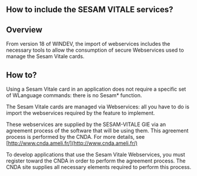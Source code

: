 
## How to include the SESAM VITALE services? 
			

<a name="NOTE1"></a>
<a name="NOTE1_1"></a>


## Overview
<a name="overview_ELTTEXTE000071"></a>
From version 18 of WINDEV, the import of webservices includes the necessary tools to allow the consumption of secure Webservices used to manage the Sesam Vitale cards.

<a name="NOTE2"></a>
<a name="NOTE2_1"></a>


## How to?
<a name="how_ELTTEXTE000095"></a>
Using a Sesam Vitale card in an application does not require a specific set of WLanguage commands: there is no Sesam\* function. 

The Sesam Vitale cards are managed via Webservices: all you have to do is import the webservices required by the feature to implement.

These webservices are supplied by the SESAM-VITALE GIE via an agreement process of the software that will be using them. This agreement process is performed by the CNDA. For more details, see [http://www.cnda.ameli.fr/](http://www.cnda.ameli.fr/)

To develop applications that use the Sesam Vitale Webservices, you must register toward the CNDA in order to perform the agreement process. The CNDA site supplies all necessary elements required to perform this process.


